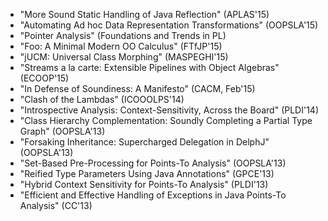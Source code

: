 * "More Sound Static Handling of Java Reflection" (APLAS'15)
* "Automating Ad hoc Data Representation Transformations" (OOPSLA'15)
* "Pointer Analysis" (Foundations and Trends in PL)
* "Foo: A Minimal Modern OO Calculus" (FTfJP'15)
* "jUCM: Universal Class Morphing" (MASPEGHI'15)
* "Streams a la carte: Extensible Pipelines with Object Algebras" (ECOOP'15)
* "In Defense of Soundiness: A Manifesto" (CACM, Feb'15)
* "Clash of the Lambdas" (ICOOOLPS'14)
* "Introspective Analysis: Context-Sensitivity, Across the Board" (PLDI'14)
* "Class Hierarchy Complementation: Soundly Completing a Partial Type Graph" (OOPSLA'13)
* "Forsaking Inheritance: Supercharged Delegation in DelphJ" (OOPSLA'13)
* "Set-Based Pre-Processing for Points-To Analysis" (OOPSLA'13)
* "Reified Type Parameters Using Java Annotations" (GPCE'13)
* "Hybrid Context Sensitivity for Points-To Analysis" (PLDI'13)
* "Efficient and Effective Handling of Exceptions in Java Points-To Analysis" (CC'13)
